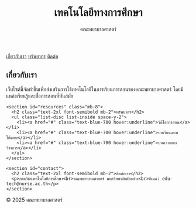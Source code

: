 <!DOCTYPE html>
<html lang="th">
<head>
  <meta charset="UTF-8">
  <meta name="viewport" content="width=device-width, initial-scale=1">
  <title>เทคโนโลยีทางการศึกษาคณะพยาบาลศาสตร์</title>
  <link href="https://cdn.jsdelivr.net/npm/tailwindcss@2.2.19/dist/tailwind.min.css" rel="stylesheet">
</head>
<body class="bg-blue-50 text-gray-800">
  <header class="bg-blue-800 text-white p-6">
    <h1 class="text-3xl font-bold">เทคโนโลยีทางการศึกษา</h1>
    <p class="text-sm">คณะพยาบาลศาสตร์</p>
  </header>

  <nav class="bg-blue-700 text-white p-4 flex space-x-4">
    <a href="#about" class="hover:underline">เกี่ยวกับเรา</a>
    <a href="#resources" class="hover:underline">ทรัพยากร</a>
    <a href="#contact" class="hover:underline">ติดต่อ</a>
  </nav>

  <main class="p-6">
    <section id="about" class="mb-8">
      <h2 class="text-2xl font-semibold mb-2">เกี่ยวกับเรา</h2>
      <p>เว็บไซต์นี้จัดทำขึ้นเพื่อส่งเสริมการใช้เทคโนโลยีในการเรียนการสอนของคณะพยาบาลศาสตร์ โดยมีแหล่งเรียนรู้และสื่อการสอนที่ทันสมัย</p>
    </section>

    <section id="resources" class="mb-8">
      <h2 class="text-2xl font-semibold mb-2">ทรัพยากร</h2>
      <ul class="list-disc list-inside space-y-2">
        <li><a href="#" class="text-blue-700 hover:underline">วิดีโอการสอน</a></li>
        <li><a href="#" class="text-blue-700 hover:underline">บทเรียนแบบโต้ตอบ</a></li>
        <li><a href="#" class="text-blue-700 hover:underline">บทความทางวิชาการ</a></li>
      </ul>
    </section>

    <section id="contact">
      <h2 class="text-2xl font-semibold mb-2">ติดต่อเรา</h2>
      <p>ภาควิชาเทคโนโลยีการศึกษา<br>คณะพยาบาลศาสตร์ มหาวิทยาลัยตัวอย่าง<br>อีเมล: edu-tech@nurse.ac.th</p>
    </section>
  </main>

  <footer class="bg-blue-800 text-white text-center p-4">
    &copy; 2025 คณะพยาบาลศาสตร์
  </footer>
</body>
</html>
